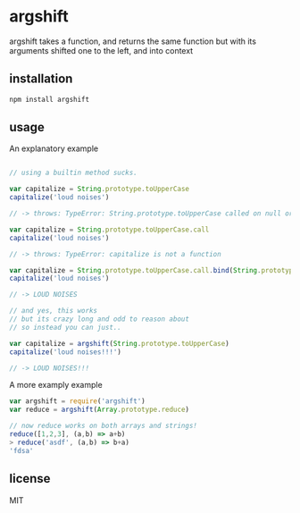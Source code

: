 # argshift

argshift takes a function, and returns the same function but with its arguments shifted one to the left, and into context

## installation

```bash
npm install argshift
```

## usage

An explanatory example
```js

// using a builtin method sucks.

var capitalize = String.prototype.toUpperCase
capitalize('loud noises')

// -> throws: TypeError: String.prototype.toUpperCase called on null or undefined

var capitalize = String.prototype.toUpperCase.call
capitalize('loud noises')

// -> throws: TypeError: capitalize is not a function

var capitalize = String.prototype.toUpperCase.call.bind(String.prototype.toUpperCase)
capitalize('loud noises')

// -> LOUD NOISES

// and yes, this works
// but its crazy long and odd to reason about
// so instead you can just..

var capitalize = argshift(String.prototype.toUpperCase)
capitalize('loud noises!!!')

// -> LOUD NOISES!!!
```

A more examply example

```js
var argshift = require('argshift')
var reduce = argshift(Array.prototype.reduce)

// now reduce works on both arrays and strings!
reduce([1,2,3], (a,b) => a+b)
> reduce('asdf', (a,b) => b+a)
'fdsa'
```

## license

MIT
